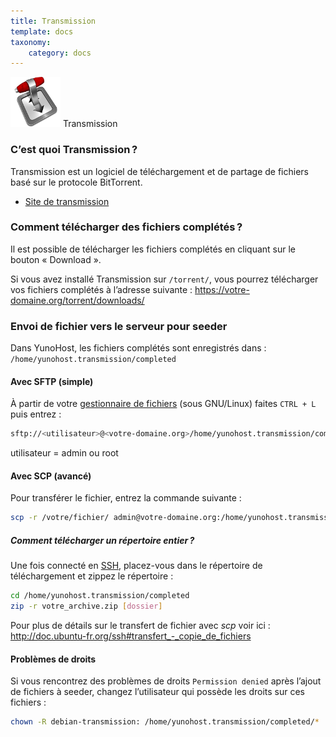 ```yaml
---
title: Transmission
template: docs
taxonomy:
    category: docs
---
```


<img src="/images/transmission.png"> Transmission

### C’est quoi Transmission ?
Transmission est un logiciel de téléchargement et de partage de fichiers basé sur le protocole BitTorrent.
* [Site de transmission](http://transmissionbt.com/)

### Comment télécharger des fichiers complétés ?
Il est possible de télécharger les fichiers complétés en cliquant sur le bouton « Download ».

Si vous avez installé Transmission sur `/torrent/`, vous pourrez télécharger vos fichiers complétés à l’adresse suivante : https://votre-domaine.org/torrent/downloads/

### Envoi de fichier vers le serveur pour seeder
Dans YunoHost, les fichiers complétés sont enregistrés dans : `/home/yunohost.transmission/completed`

#### Avec SFTP (simple)
À partir de votre [gestionnaire de fichiers](https://fr.wikipedia.org/wiki/Gestionnaire_de_fichier) (sous GNU/Linux) faites `CTRL + L` puis entrez :
```bash
sftp://<utilisateur>@<votre-domaine.org>/home/yunohost.transmission/completed
```
utilisateur = admin ou root

#### Avec SCP (avancé)
Pour transférer le fichier, entrez la commande suivante :

```bash
scp -r /votre/fichier/ admin@votre-domaine.org:/home/yunohost.transmission/completed
```

##### Comment télécharger un répertoire entier ?
Une fois connecté en [SSH](/ssh), placez-vous dans le répertoire de téléchargement et zippez le répertoire :
```bash
cd /home/yunohost.transmission/completed
zip -r votre_archive.zip [dossier]
```

Pour plus de détails sur le transfert de fichier avec *scp* voir ici : http://doc.ubuntu-fr.org/ssh#transfert_-_copie_de_fichiers

#### Problèmes de droits
Si vous rencontrez des problèmes de droits `Permission denied` après l’ajout de fichiers à seeder, changez l’utilisateur qui possède les droits sur ces fichiers :
```bash
chown -R debian-transmission: /home/yunohost.transmission/completed/*
```
